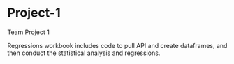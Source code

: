 # Project-1
Team Project 1


Regressions workbook includes code to pull API and create dataframes, and then conduct the statistical analysis and regressions.
